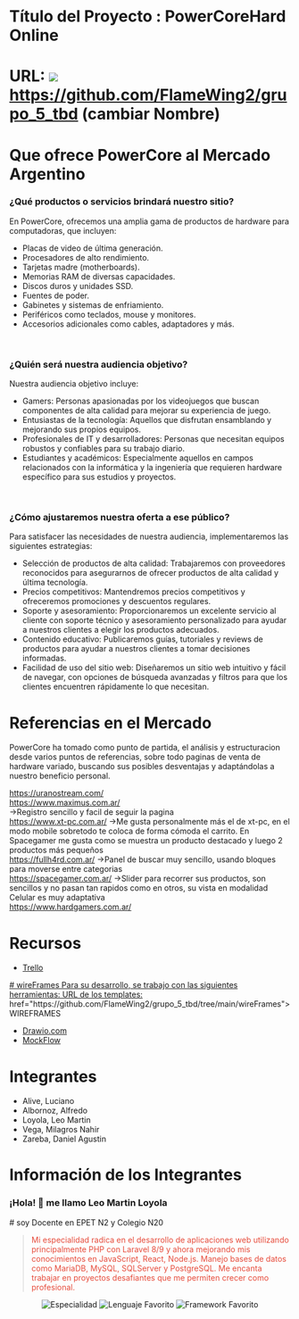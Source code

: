 # Título del Proyecto : PowerCoreHard Online
# URL: <img src="https://img.shields.io/badge/github-%23121011.svg?style=for-the-badge&logo=github&logoColor=white"/> https://github.com/FlameWing2/grupo_5_tbd (cambiar Nombre)

# Que ofrece PowerCore al Mercado Argentino

<h3>¿Qué productos o servicios brindará nuestro sitio?</h3>
En PowerCore, ofrecemos una amplia gama de productos de hardware para computadoras, que incluyen:
<ul>
  <li>Placas de video de última generación.</li>
  <li>Procesadores de alto rendimiento.</li>
  <li>Tarjetas madre (motherboards).</li>
  <li>Memorias RAM de diversas capacidades.</li>
  <li>Discos duros y unidades SSD.</li>
  <li>Fuentes de poder.</li>
  <li>Gabinetes y sistemas de enfriamiento.</li>
  <li>Periféricos como teclados, mouse y monitores.</li>
  <li>Accesorios adicionales como cables, adaptadores y más.</li>
</ul>

<br>
<h3>¿Quién será nuestra audiencia objetivo?</h3>
Nuestra audiencia objetivo incluye:
<ul>
  <li>Gamers: Personas apasionadas por los videojuegos que buscan componentes de alta calidad para mejorar su experiencia de juego.</li>
  <li>Entusiastas de la tecnología: Aquellos que disfrutan ensamblando y mejorando sus propios equipos.</li>
  <li>Profesionales de IT y desarrolladores: Personas que necesitan equipos robustos y confiables para su trabajo diario.</li>
  <li>Estudiantes y académicos: Especialmente aquellos en campos relacionados con la informática y la ingeniería que requieren hardware específico para sus estudios y proyectos.</li>
</ul>

<br>
<h3>¿Cómo ajustaremos nuestra oferta a ese público?</h3>
Para satisfacer las necesidades de nuestra audiencia, implementaremos las siguientes estrategias:
<ul>
  <li>Selección de productos de alta calidad: Trabajaremos con proveedores reconocidos para asegurarnos de ofrecer productos de alta calidad y última tecnología.</li>
  <li>Precios competitivos: Mantendremos precios competitivos y ofreceremos promociones y descuentos regulares.</li>
  <li>Soporte y asesoramiento: Proporcionaremos un excelente servicio al cliente con soporte técnico y asesoramiento personalizado para ayudar a nuestros clientes a elegir los productos adecuados.</li>
  <li>Contenido educativo: Publicaremos guías, tutoriales y reviews de productos para ayudar a nuestros clientes a tomar decisiones informadas.</li>
  <li>Facilidad de uso del sitio web: Diseñaremos un sitio web intuitivo y fácil de navegar, con opciones de búsqueda avanzadas y filtros para que los clientes encuentren rápidamente lo que necesitan.</li>
</ul>


# Referencias en el Mercado
PowerCore ha tomado como punto de partida, el análisis y estructuracion desde varios puntos de referencias, sobre todo paginas de venta de hardware variado, buscando sus posibles desventajas y adaptándolas a nuestro beneficio personal.

https://uranostream.com/<br>
https://www.maximus.com.ar/<br>
->Registro sencillo y facil de seguir la pagina<br>
https://www.xt-pc.com.ar/
->Me gusta personalmente más el de xt-pc, en el modo mobile sobretodo te coloca de forma cómoda el carrito. En Spacegamer me gusta como se muestra un producto destacado y luego 2 productos más pequeños<br>
https://fullh4rd.com.ar/
->Panel de buscar muy sencillo, usando bloques para moverse entre categorias<br>
https://spacegamer.com.ar/
->Slider para recorrer sus productos, son sencillos y no pasan tan rapidos como en otros, su vista en modalidad Celular es muy adaptativa<br>
https://www.hardgamers.com.ar/<br>

# Recursos
<ul>
  <li><a href="https://trello.com/b/TCV41gpT/story">Trello</li>
</ul>
# wireFrames
Para su desarrollo, se trabajo con las siguientes herramientas:
URL de los templates: <a> href="https://github.com/FlameWing2/grupo_5_tbd/tree/main/wireFrames">WIREFRAMES</a>
<ul>
  <li><a href="https://app.diagrams.net/">Drawio.com</a></li>
  <li><a href="https://wireframepro.mockflow.com/">MockFlow</a></li>
</ul>

# Integrantes
<ul>
  <li>Alive, Luciano</li>
  <li>Albornoz, Alfredo</li>
  <li>Loyola, Leo Martin</li>
  <li>Vega, Milagros Nahir</li>
  <li>Zareba, Daniel Agustin</li>
</ul>








# Información de los Integrantes

<h3>¡Hola! 👋 me llamo Leo Martin Loyola</h3>
# soy Docente en EPET N2 y Colegio N20
<article style="border: 1px solid dashed;">
  <blockquote>
    <p style="color: #e74c3c;">Mi especialidad radica en el desarrollo de aplicaciones web utilizando principalmente PHP con Laravel 8/9 y ahora mejorando mis conocimientos en JavaScript, React, Node.js. Manejo bases de datos como MariaDB, MySQL, SQLServer y PostgreSQL. Me encanta trabajar en proyectos desafiantes que me permiten crecer como profesional.</p>
  </blockquote>
  <p align="center">
    <img src="https://img.shields.io/badge/Especialidad-Desarrollador%20Full%20Stack-blueviolet?style=for-the-badge&logo=appveyor" alt="Especialidad">
    <img src="https://img.shields.io/badge/Lenguaje%20Favorito-JavaScript-yellow?style=for-the-badge&logo=javascript" alt="Lenguaje Favorito">
    <img src="https://img.shields.io/badge/Framework%20Favorito-React-blue?style=for-the-badge&logo=react" alt="Framework Favorito">
  </p>
</article>